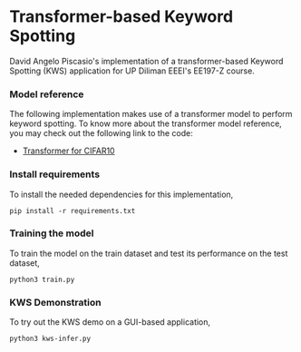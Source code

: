 # Transformer-based Keyword Spotting
David Angelo Piscasio's implementation of a transformer-based Keyword Spotting (KWS) application for UP Diliman EEEI's EE197-Z course.

### Model reference
The following implementation makes use of a transformer model to perform keyword spotting. To know more about the transformer model reference, you may check out the following link to the code:
* [Transformer for CIFAR10](https://github.com/roatienza/Deep-Learning-Experiments/blob/master/versions/2022/transformer/python/transformer_demo.ipynb)

### Install requirements
To install the needed dependencies for this implementation,
```
pip install -r requirements.txt
```

### Training the model
To train the model on the train dataset and test its performance on the test dataset,
```
python3 train.py
```

### KWS Demonstration
To try out the KWS demo on a GUI-based application,
```
python3 kws-infer.py
```
